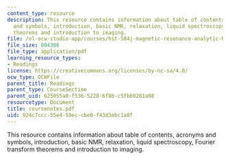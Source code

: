 ```yaml
---
content_type: resource
description: This resource contains information about table of contents, acronyms
  and symbols, introduction, basic NMR, relaxation, liquid spectroscopy, Fourier transform
  theorems and introduction to imaging.
file: /ol-ocw-studio-app/courses/hst-584j-magnetic-resonance-analytic-biochemical-and-imaging-techniques-spring-2006/924c7ccc55e459eccbe0f43d3ebc1a8f_coursenotes.pdf
file_size: 804386
file_type: application/pdf
learning_resource_types:
- Readings
license: https://creativecommons.org/licenses/by-nc-sa/4.0/
ocw_type: OCWFile
parent_title: Readings
parent_type: CourseSection
parent_uid: 625055a0-f536-5228-6f8b-c5fbb0201a98
resourcetype: Document
title: coursenotes.pdf
uid: 924c7ccc-55e4-59ec-cbe0-f43d3ebc1a8f
---
```

This resource contains information about table of contents, acronyms and symbols, introduction, basic NMR, relaxation, liquid spectroscopy, Fourier transform theorems and introduction to imaging.